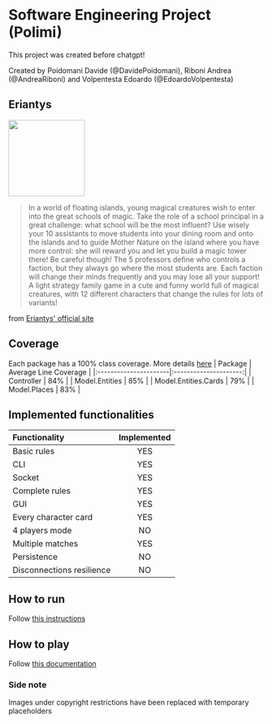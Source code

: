 # Software Engineering Project (Polimi)

This project was created before chatgpt!

Created by Poidomani Davide (@DavidePoidomani), Riboni Andrea (@AndreaRiboni) and Volpentesta Edoardo (@EdoardoVolpentesta)

## Eriantys
<img src="https://craniointernational.com/2021/wp-content/uploads/2021/06/ERIANTYS-BOX-3D.png" width="150">

> In a world of floating islands, young magical creatures wish to enter into the great schools of magic. Take the role of a school principal in a great challenge:
what school will be the most influent? Use wisely your 10 assistants to move students into your dining room and onto the islands and to guide Mother Nature
on the island where you have more control: she will reward you and let you build a magic tower there! Be careful though! The 5 professors define who controls
a faction, but they always go where the most students are. Each faction will change their minds frequently and you may lose all your support! A light strategy
family game in a cute and funny world full of magical creatures, with 12 different characters that change the rules for lots of variants!

from [Eriantys' official site](https://craniointernational.com/products/eriantys/)

## Coverage
Each package has a 100% class coverage. More details [here](https://github.com/AndreaRiboniPolimi/ing-sw-2022-poidomani-riboni-volpentesta/blob/main/deliverables/full-coverage.md)
| Package               | Average Line Coverage |
|:----------------------|:---------------------:|
| Controller            | 84%                   |
| Model.Entities        | 85%                   |
| Model.Entities.Cards  | 79%                   |
| Model.Places          | 83%                   |

## Implemented functionalities
| Functionality             | Implemented           |
|:--------------------------|:---------------------:|
| Basic rules               | YES                   |
| CLI                       | YES                   |
| Socket                    | YES                   |
| Complete rules            | YES                   |
| GUI                       | YES                   |
| Every character card      | YES                   |
| 4 players mode            | NO                    |
| Multiple matches          | YES                   |
| Persistence               | NO                    |
| Disconnections resilience | NO                    |

## How to run
Follow [this instructions](https://github.com/AndreaRiboniPolimi/ing-sw-2022-poidomani-riboni-volpentesta/blob/main/deliverables/startup.md)

## How to play
Follow [this documentation](https://github.com/AndreaRiboniPolimi/ing-sw-2022-poidomani-riboni-volpentesta/blob/main/deliverables/How_to_play__GC51_Eriantys.pdf)

### Side note
Images under copyright restrictions have been replaced with temporary placeholders
